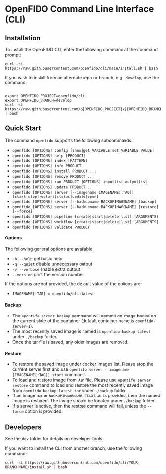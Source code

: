 # OpenFIDO Command Line Interface (CLI)

## Installation

To install the OpenFIDO CLI, enter the following command at the command prompt:

~~~
curl -sL https://raw.githubusercontent.com/openfido/cli/main/install.sh | bash
~~~

If you wish to install from an alternate repo or branch, e.g., `develop`, use the command:

~~~

export OPENFIDO_PROJECT=openfido/cli
export OPENFIDO_BRANCH=develop
curl -sL https://raw.githubusercontent.com/${OPENFIDO_PROJECT}/${OPENFIDO_BRANCH}/install.sh | bash
~~~


## Quick Start

The command `openfido` supports the following subcommands:

* `openfido [OPTIONS] config [show|get VARIABLE|set VARIABLE VALUE]`
* `openfido [OPTIONS] help [PRODUCT]`
* `openfido [OPTIONS] index [PATTERN]`
* `openfido [OPTIONS] info PRODUCT`
* `openfido [OPTIONS] install PRODUCT ...`
* `openfido [OPTIONS] remove PRODUCT ...`
* `openfido [OPTIONS] run PRODUCT [OPTIONS] inputlist outputlist`
* `openfido [OPTIONS] update PRODUCT ...`
* `openfido [OPTIONS] server [--imagename IMAGENAME[:TAG]] [start|stop|restart|status|update|open]`
* `openfido [OPTIONS] server [--backupname BACKUPIMAGENAME] [backup]`
* `openfido [OPTIONS] server [--backupname BACKUPIMAGENAME] [restore] [--force]`
* `openfido [OPTIONS] pipeline [create|start|delete|list] [ARGUMENTS]`
* `openfido [OPTIONS] workflow [create|start|delete|list] [ARGUMENTS]`
* `openfido [OPTIONS] validate PRODUCT`

#### Options

The following general options are available

* `-h|--help`      get basic help
* `-q|--quiet`     disable unnecessary output
* `-v|--verbose`   enable extra output
* `--version`      print the version number

If the options are not provided, the default value of the options are:

* `IMAGENAME[:TAG] = openfido/cli:latest`

#### Backup

* The `opentifo server backup` command will commit an image based on the current state of the container (default container name is `openfido-server-1`).
* The most recently saved image is named is `openfido-backup-latest` under `./backup` folder.
* Once the tar file is saved, any older images are removed.

#### Restore

* To restore the saved image under docker images list. Please stop the current server first and use `opentifo server --imagename [IMAGENAME[:TAG]] start` command.
* To load and restore image from .tar file. Please use `opentifo server restore` command to load and restore the most recently saved image from `openfido-backup-latest.tar` under `./backup` folder.
* If an image name `BACKUPIMAGENAME:[TAG]`.tar is provided, then the named image is restored. The image should be located under `./backup` folder.
* If a server is active, then the restore command will fail, unless the `--force` option is provided.

## Developers

See the `dev` folder for details on developer tools.

If you want to install the CLI from another branch, use the following command:

~~~
curl -sL https://raw.githubusercontent.com/openfido/cli/YOUR-BRANCHNAME/install.sh | bash
~~~
